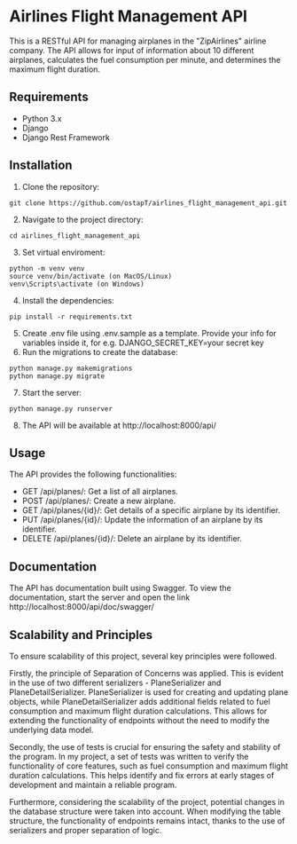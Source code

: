 # Airlines Flight Management API
This is a RESTful API for managing airplanes in the "ZipAirlines" airline company. The API allows for input of information about 10 different airplanes, calculates the fuel consumption per minute, and determines the maximum flight duration.

## Requirements
- Python 3.x
- Django
- Django Rest Framework
## Installation
1. Clone the repository:
```shell
git clone https://github.com/ostapT/airlines_flight_management_api.git
```
2. Navigate to the project directory:
```shell
cd airlines_flight_management_api
```
3. Set virtual enviroment:
```shell
python -m venv venv
source venv/bin/activate (on MacOS/Linux)
venv\Scripts\activate (on Windows)
```
4. Install the dependencies:
```shell
pip install -r requirements.txt
```
5. Create .env file using .env.sample as a template. Provide your info for variables inside it, for e.g. DJANGO_SECRET_KEY=your secret key
6. Run the migrations to create the database:
```shell
python manage.py makemigrations
python manage.py migrate
```
7. Start the server:
```shell
python manage.py runserver
```
8. The API will be available at http://localhost:8000/api/

## Usage
The API provides the following functionalities:

- GET /api/planes/: Get a list of all airplanes.
- POST /api/planes/: Create a new airplane.
- GET /api/planes/{id}/: Get details of a specific airplane by its identifier.
- PUT /api/planes/{id}/: Update the information of an airplane by its identifier.
- DELETE /api/planes/{id}/: Delete an airplane by its identifier.

## Documentation
The API has documentation built using Swagger. To view the documentation, start the server and open the link http://localhost:8000/api/doc/swagger/

## Scalability and Principles

To ensure scalability of this project, several key principles were followed.

Firstly, the principle of Separation of Concerns was applied. This is evident in the use of two different serializers - PlaneSerializer and PlaneDetailSerializer. PlaneSerializer is used for creating and updating plane objects, while PlaneDetailSerializer adds additional fields related to fuel consumption and maximum flight duration calculations. This allows for extending the functionality of endpoints without the need to modify the underlying data model.

Secondly, the use of tests is crucial for ensuring the safety and stability of the program. In my project, a set of tests was written to verify the functionality of core features, such as fuel consumption and maximum flight duration calculations. This helps identify and fix errors at early stages of development and maintain a reliable program.

Furthermore, considering the scalability of the project, potential changes in the database structure were taken into account. When modifying the table structure, the functionality of endpoints remains intact, thanks to the use of serializers and proper separation of logic.

